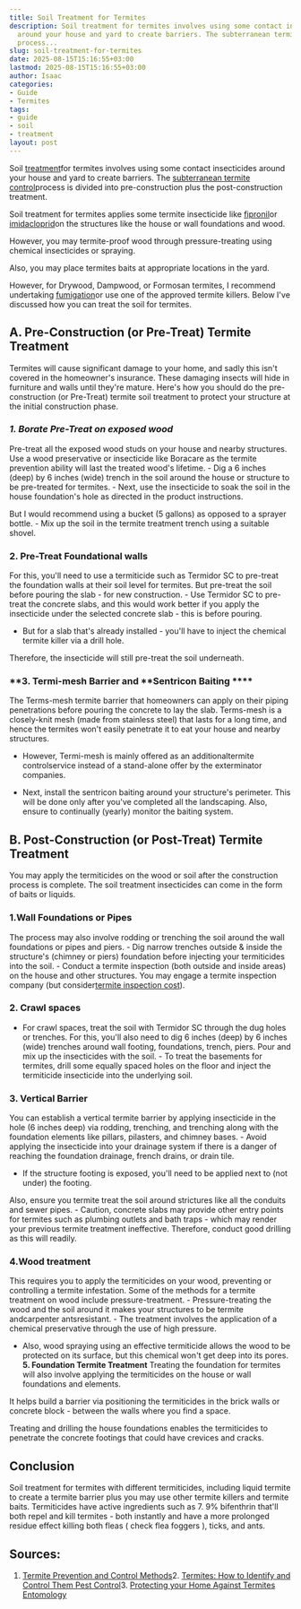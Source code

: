 ```yaml
---
title: Soil Treatment for Termites
description: Soil treatment for termites involves using some contact insecticides
  around your house and yard to create barriers. The subterranean termite control
  process...
slug: soil-treatment-for-termites
date: 2025-08-15T15:16:55+03:00
lastmod: 2025-08-15T15:16:55+03:00
author: Isaac
categories:
- Guide
- Termites
tags:
- guide
- soil
- treatment
layout: post
---
```

Soil [treatment](https://pestpolicy.com/subterranean-termites-treatment/)for termites involves using some contact insecticides around your house and yard to create barriers. The [subterranean termite control](https://pestpolicy.com/subterranean-termites-treatment/)process is divided into pre-construction plus the post-construction treatment.

Soil treatment for termites applies some termite insecticide like [fipronil](https://iaspub.epa.gov/apex/pesticides/f?p=CHEMICALSEARCH:3:::NO:1,3,31,7,12,25:P3_XCHEMICAL_ID:2377)or [imidacloprid](https://iaspub.epa.gov/apex/pesticides/f?p=CHEMICALSEARCH:3:::NO:1,3,31,7,12,25:P3_XCHEMICAL_ID:2571)on the structures like the house or wall foundations and wood.

However, you may termite-proof wood through pressure-treating using chemical insecticides or spraying.

Also, you may place termites baits at appropriate locations in the yard.

However, for Drywood, Dampwood, or Formosan termites, I recommend undertaking [fumigation](http://ipm.ucanr.edu/PMG/PESTNOTES/pn7440.html)or use one of the approved termite killers. Below I've discussed how you can treat the soil for termites.

##  A. Pre-Construction (or Pre-Treat) Termite Treatment

Termites will cause significant damage to your home, and sadly this isn't covered in the homeowner's insurance. These damaging insects will hide in furniture and walls until they're mature. Here's how you should do the pre-construction (or Pre-Treat) termite soil treatment to protect your structure at the initial construction phase.

###  *1. Borate Pre-Treat on exposed wood*

Pre-treat all the exposed wood studs on your house and nearby structures. Use a wood preservative or insecticide like Boracare as the termite prevention ability will last the treated wood's lifetime. - Dig a 6 inches (deep) by 6 inches (wide) trench in the soil around the house or structure to be pre-treated for termites. - Next, use the insecticide to soak the soil in the house foundation's hole as directed in the product instructions.

But I would recommend using a bucket (5 gallons) as opposed to a sprayer bottle. - Mix up the soil in the termite treatment trench using a suitable shovel.

###  2. Pre-Treat Foundational walls

For this, you'll need to use a termiticide such as Termidor SC to pre-treat the foundation walls at their soil level for termites. But pre-treat the soil before pouring the slab - for new construction. - Use Termidor SC to pre-treat the concrete slabs, and this would work better if you apply the insecticide under the selected concrete slab - this is before pouring.

- But for a slab that's already installed - you'll have to inject the chemical termite killer via a drill hole.

Therefore, the insecticide will still pre-treat the soil underneath.

###  **3. Termi-mesh Barrier and **Sentricon Baiting ****

The Terms-mesh termite barrier that homeowners can apply on their piping penetrations before pouring the concrete to lay the slab. Terms-mesh is a closely-knit mesh (made from stainless steel) that lasts for a long time, and hence the termites won't easily penetrate it to eat your house and nearby structures.

- However, Termi-mesh is mainly offered as an additionaltermite controlservice instead of a stand-alone offer by the exterminator companies.

- Next, install the sentricon baiting around your structure's perimeter. This will be done only after you've completed all the landscaping. Also, ensure to continually (yearly) monitor the baiting system.

##  B. Post-Construction (or Post-Treat) Termite Treatment

You may apply the termiticides on the wood or soil after the construction process is complete. The soil treatment insecticides can come in the form of baits or liquids.

###  1.Wall Foundations or Pipes

The process may also involve rodding or trenching the soil around the wall foundations or pipes and piers. - Dig narrow trenches outside & inside the structure's (chimney or piers) foundation before injecting your termiticides into the soil. - Conduct a termite inspection (both outside and inside areas) on the house and other structures. You may engage a termite inspection company (but consider[termite inspection cost](https://pestpolicy.com/termite-inspection-cost/)).

###  2. Crawl spaces

- For crawl spaces, treat the soil with Termidor SC through the dug holes or trenches. For this, you'll also need to dig 6 inches (deep) by 6 inches (wide) trenches around wall footing, foundations, trench, piers. Pour and mix up the insecticides with the soil. - To treat the basements for termites, drill some equally spaced holes on the floor and inject the termiticide insecticide into the underlying soil.

###  3. Vertical Barrier

You can establish a vertical termite barrier by applying insecticide in the hole (6 inches deep) via rodding, trenching, and trenching along with the foundation elements like pillars, pilasters, and chimney bases. - Avoid applying the insecticide into your drainage system if there is a danger of reaching the foundation drainage, french drains, or drain tile.

- If the structure footing is exposed, you'll need to be applied next to (not under) the footing.

Also, ensure you termite treat the soil around strictures like all the conduits and sewer pipes. - Caution, concrete slabs may provide other entry points for termites such as plumbing outlets and bath traps - which may render your previous termite treatment ineffective. Therefore, conduct good drilling as this will readily.

###  4.**Wood treatment**

This requires you to apply the termiticides on your wood, preventing or controlling a termite infestation. Some of the methods for a termite treatment on wood include pressure-treatment. - Pressure-treating the wood and the soil around it makes your structures to be termite andcarpenter antsresistant. - The treatment involves the application of a chemical preservative through the use of high pressure.

- Also, wood spraying using an effective termiticide allows the wood to be protected on its surface, but this chemical won't get deep into its pores. **5. Foundation Termite Treatment** Treating the foundation for termites will also involve applying the termiticides on the house or wall foundations and elements.

It helps build a barrier via positioning the termiticides in the brick walls or concrete block - between the walls where you find a space.

Treating and drilling the house foundations enables the termiticides to penetrate the concrete footings that could have crevices and cracks.

##  Conclusion

Soil treatment for termites with different termiticides, including liquid termite to create a termite barrier plus you may use other termite killers and termite baits. Termiticides have active ingredients such as 7. 9% bifenthrin that'll both repel and kill termites - both instantly and have a more prolonged residue effect killing both fleas ( check flea foggers ), ticks, and ants.

##  Sources:

1. [Termite Prevention and Control Methods](https://www.uaex.edu/farm-ranch/pest-management/docs/training-manuals/AG1154.pdf)2. [Termites: How to Identify and Control Them Pest Control](https://www.epa.gov/safepestcontrol/termites-how-identify-and-control-them)3. [Protecting your Home Against Termites Entomology](https://entomology.ca.uky.edu/ef605)
